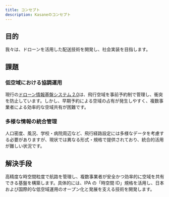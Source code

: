 ```yaml
---
title: コンセプト
description: Kasaneのコンセプト
---
```


## 目的

我々は、ドローンを活用した配送技術を開発し、社会実装を目指します。

## 課題

### 低空域における協調運用

現行の[ドローン情報基盤システム 2.0](https://www.ossportal.dips.mlit.go.jp/portal/top/)は、飛行空域を事前予約制で管理し、衝突を防止しています。しかし、早期予約による空域の占有が発生しやすく、複数事業者による効率的な空域共有が困難です。

### 多様な情報の統合管理

人口密度、風況、学校・病院周辺など、飛行経路設定には多様なデータを考慮する必要がありますが、現状では異なる形式・規格で提供されており、統合的活用が難しい状況です。

## 解決手段

高精度な時空間粒度で航路を管理し、複数事業者が安全かつ効率的に空域を共有できる基盤を構築します。具体的には、IPA の「時空間 ID」規格を活用し、日本および国際的な低空域運用のオープン化と発展を支える技術を開発します。
